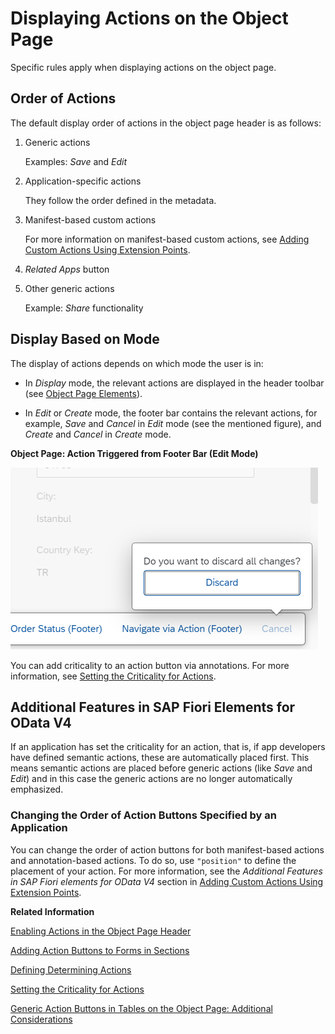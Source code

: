 <!-- loiof65e8b196335457cbfc891418ec25cfd -->

# Displaying Actions on the Object Page

Specific rules apply when displaying actions on the object page.



## Order of Actions

The default display order of actions in the object page header is as follows:

1.  Generic actions

    Examples: *Save* and *Edit*

2.  Application-specific actions

    They follow the order defined in the metadata.

3.  Manifest-based custom actions

    For more information on manifest-based custom actions, see [Adding Custom Actions Using Extension Points](adding-custom-actions-using-extension-points-7619517.md).

4.  *Related Apps* button

5.  Other generic actions

    Example: *Share* functionality




## Display Based on Mode

The display of actions depends on which mode the user is in:

-   In *Display* mode, the relevant actions are displayed in the header toolbar \(see [Object Page Elements](object-page-elements-645e27a.md)\).

-   In *Edit* or *Create* mode, the footer bar contains the relevant actions, for example, *Save* and *Cancel* in *Edit* mode \(see the mentioned figure\), and *Create* and *Cancel* in *Create* mode.


  
  
**Object Page: Action Triggered from Footer Bar \(Edit Mode\)**

![](images/Object_Page_Footer_Bar_Edit_Mode_2c8767f.png "Object Page: Action Triggered from Footer Bar (Edit Mode)")

You can add criticality to an action button via annotations. For more information, see [Setting the Criticality for Actions](setting-the-criticality-for-actions-12f2ba2.md).



<a name="loiof65e8b196335457cbfc891418ec25cfd__section_ayc_fnz_qsb"/>

## Additional Features in SAP Fiori Elements for OData V4

If an application has set the criticality for an action, that is, if app developers have defined semantic actions, these are automatically placed first. This means semantic actions are placed before generic actions \(like *Save* and *Edit*\) and in this case the generic actions are no longer automatically emphasized.



### Changing the Order of Action Buttons Specified by an Application

You can change the order of action buttons for both manifest-based actions and annotation-based actions. To do so, use `"position"` to define the placement of your action. For more information, see the *Additional Features in SAP Fiori elements for OData V4* section in [Adding Custom Actions Using Extension Points](adding-custom-actions-using-extension-points-7619517.md).

**Related Information**  


[Enabling Actions in the Object Page Header](enabling-actions-in-the-object-page-header-5fe4396.md "You can enable generic actions in your object header.")

[Adding Action Buttons to Forms in Sections](adding-action-buttons-to-forms-in-sections-e64efda.md "You can add action buttons to the forms contained in sections. These forms are indicated by com.sap.vocabularies.UI.v1.FieldGroup. A form action button is then displayed in the toolbar of the object page section that contains the form.")

[Defining Determining Actions](defining-determining-actions-1743323.md "You can add a determining action button to the footer of the object page.")

[Setting the Criticality for Actions](setting-the-criticality-for-actions-12f2ba2.md "You can add criticality to an action button via annotations.")

[Generic Action Buttons in Tables on the Object Page: Additional Considerations](generic-action-buttons-in-tables-on-the-object-page-additional-considerations-d27ae99.md "You can use annotations to enable generic actions in tables on the object page.")

